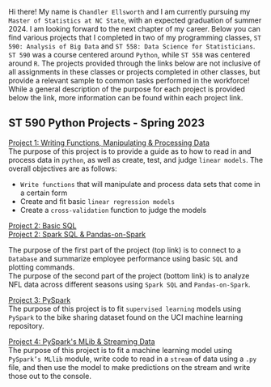 Hi there! My name is `Chandler Ellsworth` and I am currently pursuing my `Master of Statistics at NC State`, with an expected graduation of summer 2024. I am looking forward to the next chapter of my career. Below you can find various projects that I completed in two of my programming classes, `ST 590: Analysis of Big Data` and `ST 558: Data Science for Statisticians`. `ST 590` was a course centered around `Python`, while `ST 558` was centered around `R`. The projects provided through the links below are not inclusive of all assignments in these classes or projects completed in other classes, but provide a relevant sample to common tasks performed in the workforce! While a general description of the purpose for each project is provided below the link, more information can be found within each project link.

## ST 590 Python Projects - Spring 2023

[Project 1: Writing Functions, Manipulating & Processing Data](Project1FINAL.html)  
The purpose of this project is to provide a guide as to how to read in and process data in `python`, as well as create, test, and judge `linear models`. The overall objectives are as follows:  

* `Write functions` that will manipulate and process data sets that come in a certain form  
* Create and fit basic `linear regression models`  
* Create a `cross-validation` function to judge the models  

[Project 2: Basic SQL](ST590-Project2Part2.html)  
[Project 2: Spark SQL & Pandas-on-Spark](ST590-Project2Part3.html)

The purpose of the first part of the project (top link) is to connect to a `Database` and summarize employee performance using basic `SQL` and plotting commands.  
The purpose of the second part of the project (bottom link) is to analyze NFL data across different seasons using `Spark SQL` and `Pandas-on-Spark`.

[Project 3: PySpark](ST590-Project3.html)  
The purpose of this project is to fit `supervised learning` models using `PySpark` to the bike sharing dataset found on the UCI machine learning repository.

[Project 4: PySpark's MLib & Streaming Data](ST590-Project4.html)  
The purpose of this project is to fit a machine learning model using `PySpark’s MLlib` module, write code to read in a `stream` of data using a `.py` file, and then use the model to make predictions on the stream and write those out to the console.
